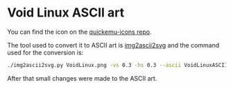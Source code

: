 # Void Linux ASCII art

You can find the icon on the [quickemu-icons repo](https://github.com/quickemu-project/quickemu-icons/blob/main/src/distro-icons/void.svg).

The tool used to convert it to ASCII art is [img2ascii2svg](https://github.com/kernelmethod/img2ascii2svg) and the command used for the conversion is:

``` bash
./img2ascii2svg.py VoidLinux.png -vs 0.3 -hs 0.3 --ascii VoidLinuxASCIIArt.txt
```

After that small changes were made to the ASCII art.

